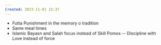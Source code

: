 ```yaml
---
Created: 2023-11-01 15:37
---
```

- Futta Punishment in the memory o tradition
- Same meal times
- Islamic Bayasn and Salah focus instead of Skill Pomos -- Discipline with Love instead of force
